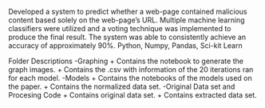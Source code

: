 Developed a system to predict whether a web-page contained malicious content based solely on the web-page’s URL. Multiple machine learning classifiers were utilized and a voting technique was implemented to produce the final result. The system was able to consistently achieve an accuracy of approximately 90%.
Python, Numpy, Pandas, Sci-kit Learn

Folder Descriptions
-Graphing
   	+ Contains the notebook to generate the graph images.
   	+ Contains the .csv with information of the 20 iterations ran for each model.
-Models
  	+ Contains the notebooks of the models used on the paper.
   	+ Contains the normalized data set.
-Original Data set and Procesing Code
   	+ Contains original data set.
   	+ Contains extracted data set.


